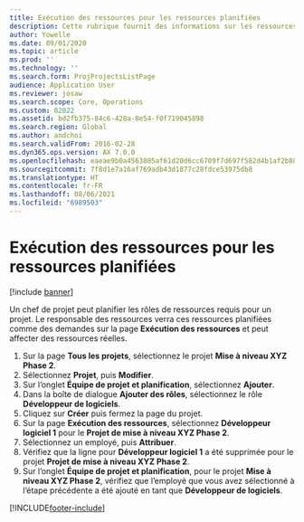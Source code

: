 ```yaml
---
title: Exécution des ressources pour les ressources planifiées
description: Cette rubrique fournit des informations sur les ressources planifiées d’un projet.
author: Yowelle
ms.date: 09/01/2020
ms.topic: article
ms.prod: ''
ms.technology: ''
ms.search.form: ProjProjectsListPage
audience: Application User
ms.reviewer: josaw
ms.search.scope: Core, Operations
ms.custom: 82022
ms.assetid: bd2fb375-84c6-428a-8e54-f0f719045898
ms.search.region: Global
ms.author: andchoi
ms.search.validFrom: 2016-02-28
ms.dyn365.ops.version: AX 7.0.0
ms.openlocfilehash: eaeae9b0a4563805af61d20d6cc6709f7d697f582d4b1af2b883b292ac482af5
ms.sourcegitcommit: 7f8d1e7a16af769adb43d1877c28fdce53975db8
ms.translationtype: HT
ms.contentlocale: fr-FR
ms.lasthandoff: 08/06/2021
ms.locfileid: "6989503"
---
```

# <a name="resource-fulfillment-for-planned-resources"></a>Exécution des ressources pour les ressources planifiées

[!include [banner](../includes/banner.md)]

Un chef de projet peut planifier les rôles de ressources requis pour un projet. Le responsable des ressources verra ces ressources planifiées comme des demandes sur la page **Exécution des ressources** et peut affecter des ressources réelles.

1. Sur la page **Tous les projets**, sélectionnez le projet **Mise à niveau XYZ Phase 2**.
2. Sélectionnez **Projet**, puis **Modifier**.
3. Sur l’onglet **Équipe de projet et planification**, sélectionnez **Ajouter**.
4. Dans la boîte de dialogue **Ajouter des rôles**, sélectionnez le rôle **Développeur de logiciels**.
5. Cliquez sur **Créer** puis fermez la page du projet.
6. Sur la page **Exécution des ressources**, sélectionnez **Développeur logiciel 1** pour le **Projet de mise à niveau XYZ Phase 2**.
7. Sélectionnez un employé, puis **Attribuer**.
8. Vérifiez que la ligne pour **Développeur logiciel 1** a été supprimée pour le projet **Projet de mise à niveau XYZ Phase 2**.
9. Sur l’onglet **Équipe de projet et planification**, pour le projet **Mise à niveau XYZ Phase 2**, vérifiez que l’employé que vous avez sélectionné à l’étape précédente a été ajouté en tant que **Développeur de logiciels**.


[!INCLUDE[footer-include](../includes/footer-banner.md)]